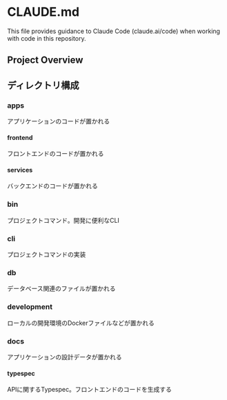 # CLAUDE.md

This file provides guidance to Claude Code (claude.ai/code) when working with code in this repository.

## Project Overview


## ディレクトリ構成
### apps
アプリケーションのコードが置かれる

#### frontend
フロントエンドのコードが置かれる

#### services
バックエンドのコードが置かれる

### bin
プロジェクトコマンド。開発に便利なCLI

### cli
プロジェクトコマンドの実装

### db
データベース関連のファイルが置かれる

### development
ローカルの開発環境のDockerファイルなどが置かれる

### docs
アプリケーションの設計データが置かれる

#### typespec
APIに関するTypespec。フロントエンドのコードを生成する


## 